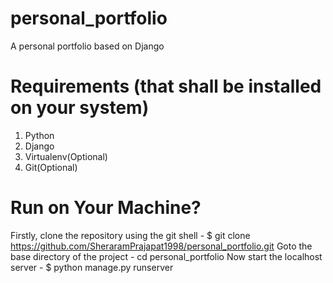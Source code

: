 # personal_portfolio
A personal portfolio based on Django

# Requirements (that shall be installed on your system)
1. Python
2. Django
3. Virtualenv(Optional)
4. Git(Optional)

# Run on Your Machine?
 Firstly, clone the repository using the git shell 
      - $ git clone https://github.com/SheraramPrajapat1998/personal_portfolio.git
 Goto the base directory of the project 
      - cd personal_portfolio 
 Now start the localhost server
      - $ python manage.py runserver 
